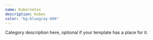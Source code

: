 ```yaml
---
name: Kubernetes
description: Kubes
color: "bg-bluegray-600"
---
```


Category description here, optional if your template has a place for it.
